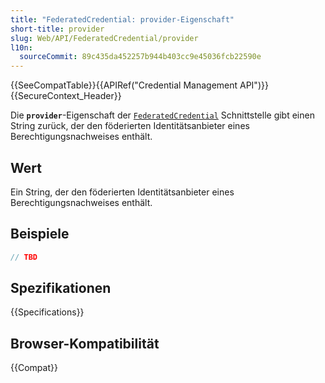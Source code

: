 ```yaml
---
title: "FederatedCredential: provider-Eigenschaft"
short-title: provider
slug: Web/API/FederatedCredential/provider
l10n:
  sourceCommit: 89c435da452257b944b403cc9e45036fcb22590e
---
```


{{SeeCompatTable}}{{APIRef("Credential Management API")}}{{SecureContext_Header}}

Die **`provider`**-Eigenschaft der
[`FederatedCredential`](/de/docs/Web/API/FederatedCredential) Schnittstelle gibt einen String
zurück, der den föderierten Identitätsanbieter eines Berechtigungsnachweises enthält.

## Wert

Ein String, der den föderierten Identitätsanbieter eines Berechtigungsnachweises enthält.

## Beispiele

```js
// TBD
```

## Spezifikationen

{{Specifications}}

## Browser-Kompatibilität

{{Compat}}

